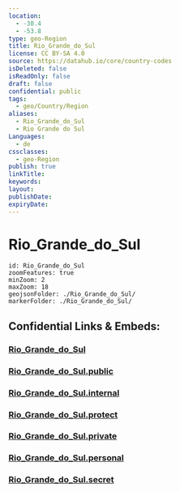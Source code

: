 ```yaml
---
location:
  - -30.4
  - -53.8
type: geo-Region
title: Rio_Grande_do_Sul
license: CC BY-SA 4.0
source: https://datahub.io/core/country-codes
isDeleted: false
isReadOnly: false
draft: false
confidential: public
tags:
  - geo/Country/Region
aliases:
  - Rio_Grande_do_Sul
  - Rio Grande do Sul
Languages:
  - de
cssclasses:
  - geo-Region
publish: true
linkTitle:
keywords:
layout:
publishDate:
expiryDate:
---
```


# Rio_Grande_do_Sul

```leaflet
id: Rio_Grande_do_Sul
zoomFeatures: true 
minZoom: 2 
maxZoom: 18
geojsonFolder: ./Rio_Grande_do_Sul/
markerFolder: ./Rio_Grande_do_Sul/
```


## Confidential Links & Embeds: 

### [Rio_Grande_do_Sul](/_Standards/Earth/Continent/America~South/Brazil/states~Brazil/Rio_Grande_do_Sul.md) 

### [Rio_Grande_do_Sul.public](/_public/Earth/Continent/America~South/Brazil/states~Brazil/Rio_Grande_do_Sul.public.md) 

### [Rio_Grande_do_Sul.internal](/_internal/Earth/Continent/America~South/Brazil/states~Brazil/Rio_Grande_do_Sul.internal.md) 

### [Rio_Grande_do_Sul.protect](/_protect/Earth/Continent/America~South/Brazil/states~Brazil/Rio_Grande_do_Sul.protect.md) 

### [Rio_Grande_do_Sul.private](/_private/Earth/Continent/America~South/Brazil/states~Brazil/Rio_Grande_do_Sul.private.md) 

### [Rio_Grande_do_Sul.personal](/_personal/Earth/Continent/America~South/Brazil/states~Brazil/Rio_Grande_do_Sul.personal.md) 

### [Rio_Grande_do_Sul.secret](/_secret/Earth/Continent/America~South/Brazil/states~Brazil/Rio_Grande_do_Sul.secret.md)

